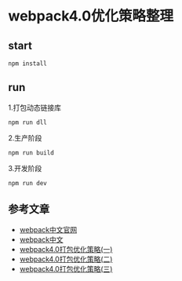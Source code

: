 # webpack4.0优化策略整理

## start

```
npm install
```

## run

1.打包动态链接库

```
npm run dll
```

2.生产阶段

```
npm run build
```

3.开发阶段

```
npm run dev
```

## 参考文章
- [webpack中文官网](https://doc.webpack-china.org/guides/)
- [webpack中文](http://www.css88.com/doc/webpack/guides/)
- [webpack4.0打包优化策略(一)](https://juejin.im/post/5abbc2ca5188257ddb0fae9b)
- [webpack4.0打包优化策略(二)](https://juejin.im/post/5ac75717518825557459f12b)
- [webpack4.0打包优化策略(三)](https://juejin.im/post/5ac76a8f51882555677ecc06)
